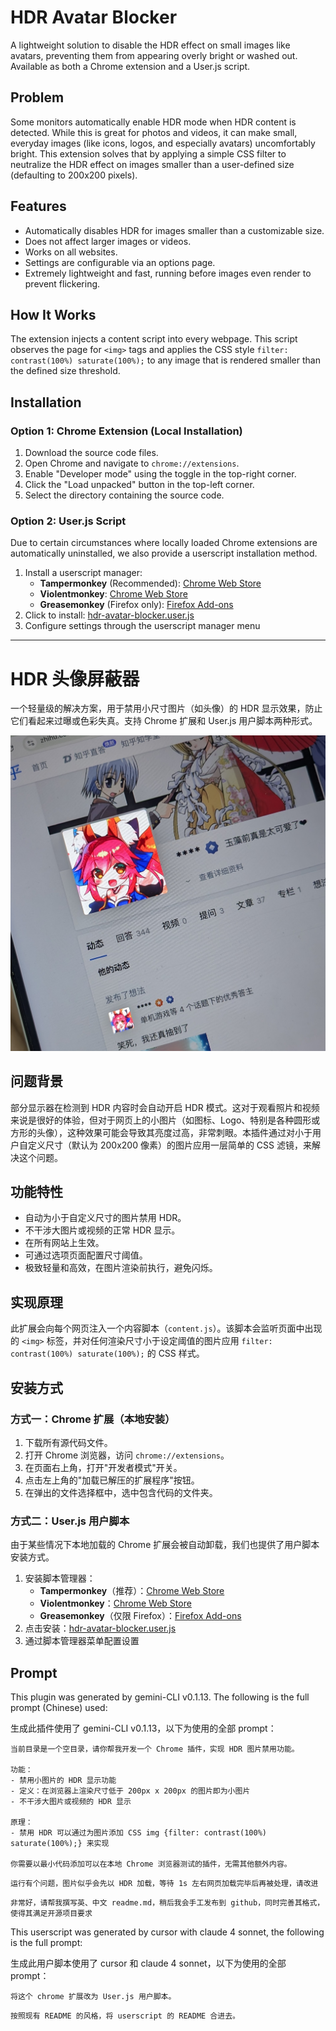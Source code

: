 # HDR Avatar Blocker

A lightweight solution to disable the HDR effect on small images like avatars, preventing them from appearing overly bright or washed out. Available as both a Chrome extension and a User.js script.

## Problem

Some monitors automatically enable HDR mode when HDR content is detected. While this is great for photos and videos, it can make small, everyday images (like icons, logos, and especially avatars) uncomfortably bright. This extension solves that by applying a simple CSS filter to neutralize the HDR effect on images smaller than a user-defined size (defaulting to 200x200 pixels).

## Features

-   Automatically disables HDR for images smaller than a customizable size.
-   Does not affect larger images or videos.
-   Works on all websites.
-   Settings are configurable via an options page.
-   Extremely lightweight and fast, running before images even render to prevent flickering.

## How It Works

The extension injects a content script into every webpage. This script observes the page for `<img>` tags and applies the CSS style `filter: contrast(100%) saturate(100%);` to any image that is rendered smaller than the defined size threshold.

## Installation

### Option 1: Chrome Extension (Local Installation)

1. Download the source code files.
2. Open Chrome and navigate to `chrome://extensions`.
3. Enable "Developer mode" using the toggle in the top-right corner.
4. Click the "Load unpacked" button in the top-left corner.
5. Select the directory containing the source code.

### Option 2: User.js Script

Due to certain circumstances where locally loaded Chrome extensions are automatically uninstalled, we also provide a userscript installation method.

1. Install a userscript manager:
    - **Tampermonkey** (Recommended): [Chrome Web Store](https://chrome.google.com/webstore/detail/tampermonkey/dhdgffkkebhmkfjojejmpbldmpobfkfo)
    - **Violentmonkey**: [Chrome Web Store](https://chrome.google.com/webstore/detail/violentmonkey/jinjaccalgkegednnccohejagnlnfdag)
    - **Greasemonkey** (Firefox only): [Firefox Add-ons](https://addons.mozilla.org/en-US/firefox/addon/greasemonkey/)
2. Click to install: [hdr-avatar-blocker.user.js](./hdr-avatar-blocker.user.js)
3. Configure settings through the userscript manager menu

---

# HDR 头像屏蔽器

一个轻量级的解决方案，用于禁用小尺寸图片（如头像）的 HDR 显示效果，防止它们看起来过曝或色彩失真。支持 Chrome 扩展和 User.js 用户脚本两种形式。

![令人困扰的头像举例](/assets/meiwaku_example.jpg)

## 问题背景

部分显示器在检测到 HDR 内容时会自动开启 HDR 模式。这对于观看照片和视频来说是很好的体验，但对于网页上的小图片（如图标、Logo、特别是各种圆形或方形的头像），这种效果可能会导致其亮度过高，非常刺眼。本插件通过对小于用户自定义尺寸（默认为 200x200 像素）的图片应用一层简单的 CSS 滤镜，来解决这个问题。

## 功能特性

-   自动为小于自定义尺寸的图片禁用 HDR。
-   不干涉大图片或视频的正常 HDR 显示。
-   在所有网站上生效。
-   可通过选项页面配置尺寸阈值。
-   极致轻量和高效，在图片渲染前执行，避免闪烁。

## 实现原理

此扩展会向每个网页注入一个内容脚本（`content.js`）。该脚本会监听页面中出现的 `<img>` 标签，并对任何渲染尺寸小于设定阈值的图片应用 `filter: contrast(100%) saturate(100%);` 的 CSS 样式。

## 安装方式

### 方式一：Chrome 扩展（本地安装）

1. 下载所有源代码文件。
2. 打开 Chrome 浏览器，访问 `chrome://extensions`。
3. 在页面右上角，打开"开发者模式"开关。
4. 点击左上角的"加载已解压的扩展程序"按钮。
5. 在弹出的文件选择框中，选中包含代码的文件夹。

### 方式二：User.js 用户脚本

由于某些情况下本地加载的 Chrome 扩展会被自动卸载，我们也提供了用户脚本安装方式。

1. 安装脚本管理器：
    - **Tampermonkey**（推荐）：[Chrome Web Store](https://chrome.google.com/webstore/detail/tampermonkey/dhdgffkkebhmkfjojejmpbldmpobfkfo)
    - **Violentmonkey**：[Chrome Web Store](https://chrome.google.com/webstore/detail/violentmonkey/jinjaccalgkegednnccohejagnlnfdag)
    - **Greasemonkey**（仅限 Firefox）：[Firefox Add-ons](https://addons.mozilla.org/en-US/firefox/addon/greasemonkey/)
2. 点击安装：[hdr-avatar-blocker.user.js](./hdr-avatar-blocker.user.js)
3. 通过脚本管理器菜单配置设置

## Prompt

This plugin was generated by gemini-CLI v0.1.13. The following is the full prompt (Chinese) used:

生成此插件使用了 gemini-CLI v0.1.13，以下为使用的全部 prompt：

```
当前目录是一个空目录，请你帮我开发一个 Chrome 插件，实现 HDR 图片禁用功能。

功能：
- 禁用小图片的 HDR 显示功能
- 定义：在浏览器上渲染尺寸低于 200px x 200px 的图片即为小图片
- 不干涉大图片或视频的 HDR 显示

原理：
- 禁用 HDR 可以通过为图片添加 CSS img {filter: contrast(100%) saturate(100%);} 来实现

你需要以最小代码添加可以在本地 Chrome 浏览器测试的插件，无需其他额外内容。
```

```
运行有个问题，图片似乎会先以 HDR 加载，等待 1s 左右网页加载完毕后再被处理，请改进
```

```
非常好，请帮我撰写英、中文 readme.md，稍后我会手工发布到 github，同时完善其格式，使得其满足开源项目要求
```

This userscript was generated by cursor with claude 4 sonnet, the following is the full prompt:

生成此用户脚本使用了 cursor 和 claude 4 sonnet，以下为使用的全部 prompt：

```
将这个 chrome 扩展改为 User.js 用户脚本。
```

```
按照现有 README 的风格，将 userscript 的 README 合进去。
```